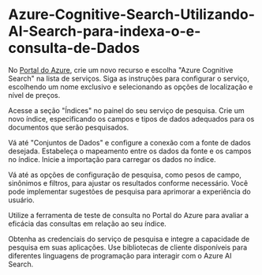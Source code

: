 # Azure-Cognitive-Search-Utilizando-AI-Search-para-indexa-o-e-consulta-de-Dados

No [Portal do Azure](https://portal.azure.com/), crie um novo recurso e escolha "Azure Cognitive Search" na lista de serviços. Siga as instruções para configurar o serviço, escolhendo um nome exclusivo e selecionando as opções de localização e nível de preços.

Acesse a seção "Índices" no painel do seu serviço de pesquisa. Crie um novo índice, especificando os campos e tipos de dados adequados para os documentos que serão pesquisados.

Vá até "Conjuntos de Dados" e configure a conexão com a fonte de dados desejada. Estabeleça o mapeamento entre os dados da fonte e os campos no índice. Inicie a importação para carregar os dados no índice.

Vá até as opções de configuração de pesquisa, como pesos de campo, sinônimos e filtros, para ajustar os resultados conforme necessário. Você pode implementar sugestões de pesquisa para aprimorar a experiência do usuário.

Utilize a ferramenta de teste de consulta no Portal do Azure para avaliar a eficácia das consultas em relação ao seu índice.

Obtenha as credenciais do serviço de pesquisa e integre a capacidade de pesquisa em suas aplicações. Use bibliotecas de cliente disponíveis para diferentes linguagens de programação para interagir com o Azure AI Search.
